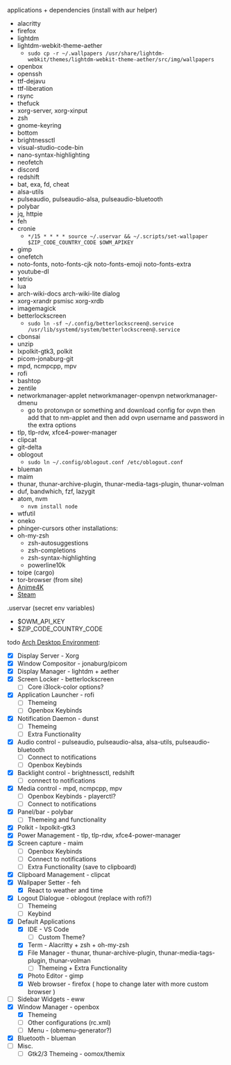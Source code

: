 applications + dependencies (install with aur helper)
- alacritty
- firefox
- lightdm
- lightdm-webkit-theme-aether
    - `sudo cp -r ~/.wallpapers /usr/share/lightdm-webkit/themes/lightdm-webkit-theme-aether/src/img/wallpapers`
- openbox
- openssh
- ttf-dejavu
- ttf-liberation
- rsync
- thefuck
- xorg-server, xorg-xinput
- zsh
- gnome-keyring
- bottom
- brightnessctl
- visual-studio-code-bin
- nano-syntax-highlighting
- neofetch
- discord
- redshift
- bat, exa, fd, cheat
- alsa-utils
- pulseaudio, pulseaudio-alsa, pulseaudio-bluetooth
- polybar
- jq, httpie
- feh
- cronie
    - `*/15 * * * * source ~/.uservar && ~/.scripts/set-wallpaper $ZIP_CODE_COUNTRY_CODE $OWM_APIKEY`
- gimp
- onefetch
- noto-fonts, noto-fonts-cjk noto-fonts-emoji noto-fonts-extra
- youtube-dl
- tetrio
- lua
- arch-wiki-docs arch-wiki-lite dialog 
- xorg-xrandr psmisc xorg-xrdb
- imagemagick
- betterlockscreen
    - `sudo ln -sf ~/.config/betterlockscreen@.service /usr/lib/systemd/system/betterlockscreen@.service`
- cbonsai
- unzip
- lxpolkit-gtk3, polkit
- picom-jonaburg-git
- mpd, ncmpcpp, mpv
- rofi
- bashtop
- zentile
- networkmanager-applet networkmanager-openvpn networkmanager-dmenu
    - go to protonvpn or something and download config for ovpn then add that to nm-applet and then add ovpn username and password in the extra options 
- tlp, tlp-rdw, xfce4-power-manager
- clipcat
- git-delta
- oblogout
    - `sudo ln ~/.config/oblogout.conf /etc/oblogout.conf`
- blueman
- maim
- thunar, thunar-archive-plugin, thunar-media-tags-plugin, thunar-volman
- duf, bandwhich, fzf, lazygit
- atom, nvm
    - `nvm install node`
- wtfutil
- oneko
- phinger-cursors
other installations:
 - oh-my-zsh
    - zsh-autosuggestions
    - zsh-completions
    - zsh-syntax-highlighting
    - powerline10k
 - toipe (cargo)
 - tor-browser (from site)
 - [Anime4K](https://github.com/bloc97/Anime4K/blob/master/md/GLSL_Instructions_Linux.md)
 - [Steam](https://wiki.archlinux.org/title/Steam)


.uservar (secret env variables)
- $OWM_API_KEY
- $ZIP_CODE_COUNTRY_CODE

todo [Arch Desktop Environment](https://wiki.archlinux.org/title/desktop_environment#Custom_environments):
- [x] Display Server - Xorg
- [x] Window Compositor - jonaburg/picom
- [x] Display Manager - lightdm + aether
- [x] Screen Locker - betterlockscreen
    - [ ] Core i3lock-color options?
- [x] Application Launcher - rofi
    - [ ] Themeing
    - [ ] Openbox Keybinds
- [x] Notification Daemon - dunst
    - [ ] Themeing
    - [ ] Extra Functionality
- [x] Audio control - pulseaudio, pulseaudio-alsa, alsa-utils, pulseaudio-bluetooth
    - [ ] Connect to notifications
    - [ ] Openbox Keybinds
- [x] Backlight control - brightnessctl, redshift
    - [ ] connect to notifications
- [x] Media control - mpd, ncmpcpp, mpv
    - [ ] Openbox Keybinds - playerctl?
    - [ ] Connect to notifications
- [x] Panel/bar - polybar
    - [ ] Themeing and functionality
- [x] Polkit - lxpolkit-gtk3
- [x] Power Management - tlp, tlp-rdw, xfce4-power-manager
- [x] Screen capture - maim
    - [ ] Openbox Keybinds
    - [ ] Connect to notifications
    - [ ] Extra Functionality (save to clipboard)
- [x] Clipboard Management - clipcat
- [x] Wallpaper Setter - feh
    - [x] React to weather and time
- [x] Logout Dialogue - oblogout (replace with rofi?)
    - [ ] Themeing
    - [ ] Keybind
- [x] Default Applications
    - [x] IDE - VS Code
        - [ ] Custom Theme?
    - [x] Term - Alacritty + zsh + oh-my-zsh
    - [x] File Manager - thunar, thunar-archive-plugin, thunar-media-tags-plugin, thunar-volman
        - [ ] Themeing + Extra Functionality
    - [x] Photo Editor - gimp
    - [x] Web browser - firefox ( hope to change later with more custom browser )
- [ ] Sidebar Widgets - eww
- [x] Window Manager - openbox
    - [x] Themeing
    - [ ] Other configurations (rc.xml)
    - [ ] Menu - (obmenu-generator?)
- [x] Bluetooth - blueman
- [ ] Misc.
    - [ ] Gtk2/3 Themeing - oomox/themix
